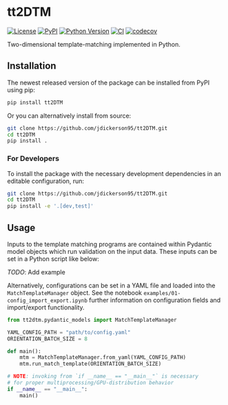 # tt2DTM

[![License](https://img.shields.io/pypi/l/tt2DTM.svg?color=green)](https://github.com/jdickerson95/tt2DTM/raw/main/LICENSE)
[![PyPI](https://img.shields.io/pypi/v/tt2DTM.svg?color=green)](https://pypi.org/project/tt2DTM)
[![Python Version](https://img.shields.io/pypi/pyversions/tt2DTM.svg?color=green)](https://python.org)
[![CI](https://github.com/jdickerson95/tt2DTM/actions/workflows/ci.yml/badge.svg)](https://github.com/jdickerson95/tt2DTM/actions/workflows/ci.yml)
[![codecov](https://codecov.io/gh/jdickerson95/tt2DTM/branch/main/graph/badge.svg)](https://codecov.io/gh/jdickerson95/tt2DTM)

Two-dimensional template-matching implemented in Python.

## Installation

The newest released version of the package can be installed from PyPI using pip:

```bash
pip install tt2DTM
```

Or you can alternatively install from source:

```bash
git clone https://github.com/jdickerson95/tt2DTM.git
cd tt2DTM
pip install .
```

### For Developers

To install the package with the necessary development dependencies in an editable configuration, run:

```bash
git clone https://github.com/jdickerson95/tt2DTM.git
cd tt2DTM
pip install -e '.[dev,test]'
```

## Usage

Inputs to the template matching programs are contained within Pydantic model objects which run validation on the input data. These inputs can be set in a Python script like below:

*TODO*: Add example

Alternatively, configurations can be set in a YAML file and loaded into the `MatchTemplateManager` object. See the notebook `examples/01-config_import_export.ipynb` further information on configuration fields and import/export functionality.

```python
from tt2dtm.pydantic_models import MatchTemplateManager

YAML_CONFIG_PATH = "path/to/config.yaml"
ORIENTATION_BATCH_SIZE = 8

def main():
    mtm = MatchTemplateManager.from_yaml(YAML_CONFIG_PATH)
    mtm.run_match_template(ORIENTATION_BATCH_SIZE)

# NOTE: invoking from `if __name__ == "__main__"` is necessary
# for proper multiprocessing/GPU-distribution behavior
if __name__ == "__main__":
    main()
```
